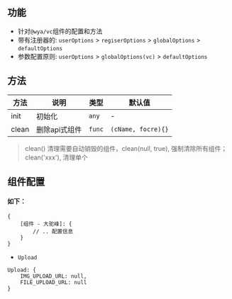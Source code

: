 ## 功能
- 针对`@wya/vc`组件的配置和方法
- 带有注册器的: `userOptions` > `regiserOptions` > `globalOptions` > `defaultOptions`
- 参数配置原则: `userOptions` > `globalOptions(vc)` > `defaultOptions`

## 方法

方法 | 说明 | 类型 | 默认值
---|---|---|---
init | 初始化 | `any` | -
clean | 删除api式组件 | `func` | `(cName, focre){}`

> clean() 清理需要自动销毁的组件，clean(null, true), 强制清除所有组件；clean('xxx'), 清理单个

## 组件配置

#### 如下：
```
{
	[组件 - 大驼峰]: {
		// .. 配置信息
	}
}
```

- `Upload`

```
Upload: {
	IMG_UPLOAD_URL: null,
	FILE_UPLOAD_URL: null
}

```